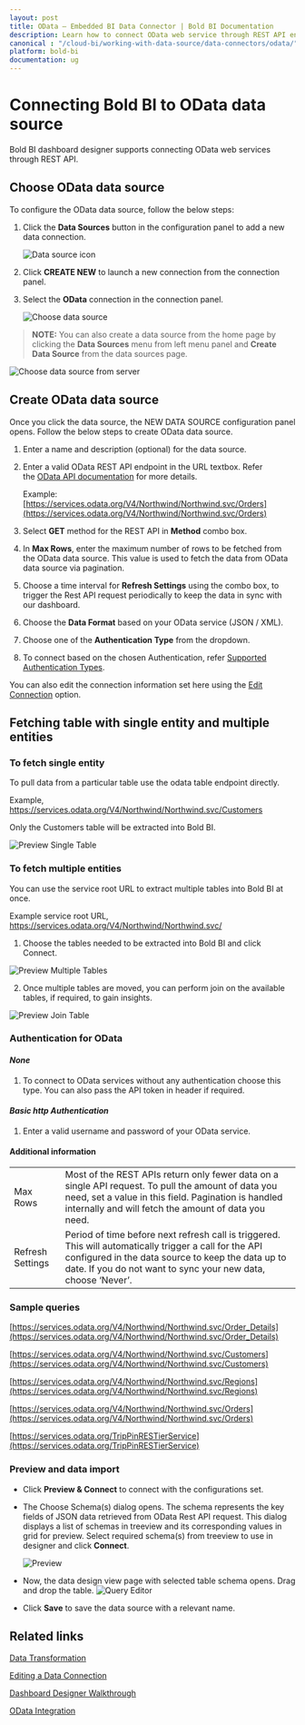 ```yaml
---
layout: post
title: OData – Embedded BI Data Connector | Bold BI Documentation
description: Learn how to connect OData web service through REST API endpoint with Bold BI Embedded and create data source for dashboard configuration.
canonical : "/cloud-bi/working-with-data-source/data-connectors/odata/"
platform: bold-bi
documentation: ug
---
```


# Connecting Bold BI to OData data source
Bold BI dashboard designer supports connecting OData web services through REST API. 

## Choose OData data source
To configure the OData data source, follow the below steps:
1. Click the **Data Sources** button in the configuration panel to add a new data connection.

   ![Data source icon](/static/assets/embedded/working-with-datasource/data-connectors/images/common/DataSourcesIcon.png)

2. Click **CREATE NEW** to launch a new connection from the connection panel.
3. Select the **OData** connection in the connection panel.

   ![Choose data source](/static/assets/embedded/working-with-datasource/data-connectors/images/OData/ChooseDS.png)

> **NOTE:**  You can also create a data source from the home page by clicking the **Data Sources** menu from left menu panel and **Create Data Source** from the data sources page.

   ![Choose data source from server](/static/assets/embedded/working-with-datasource/data-connectors/images/OData/ChooseDS_server.png)


## Create OData data source
Once you click the data source, the NEW DATA SOURCE configuration panel opens. Follow the below steps to create OData data source.
1. Enter a name and description (optional) for the data source.
2. Enter a valid OData REST API endpoint in the URL textbox. Refer the [OData API documentation](https://www.odata.org/documentation/) for more details.

    Example: [https://services.odata.org/V4/Northwind/Northwind.svc/Orders](https://services.odata.org/V4/Northwind/Northwind.svc/Orders)

3. Select **GET** method for the REST API in **Method** combo box.
4. In **Max Rows**, enter the maximum number of rows to be fetched from the OData data source. This value is used to fetch the data from OData data source via pagination.
5. Choose a time interval for **Refresh Settings** using the combo box, to trigger the Rest API request periodically to keep the data in sync with our dashboard.  
6. Choose the **Data Format** based on your OData service (JSON / XML). 
7. Choose one of the **Authentication Type** from the dropdown.
8. To connect based on the chosen Authentication, refer [Supported Authentication Types](/embedded-bi/working-with-data-source/data-connectors/odata/#authentication-for-odata).

You can also edit the connection information set here using the [Edit Connection](/embedded-bi/working-with-data-source/editing-a-data-connection/) option.

## Fetching table with single entity and multiple entities

### To fetch single entity

To pull data from a particular table use the odata table endpoint directly.

Example, https://services.odata.org/V4/Northwind/Northwind.svc/Customers 

Only the Customers table will be extracted into Bold BI.
 
  ![Preview Single Table ](/static/assets/embedded/working-with-datasource/data-connectors/images/OData/SingleTable.png)
  
### To fetch multiple entities

You can use the service root URL to extract multiple tables into Bold BI at once.

Example service root URL, https://services.odata.org/V4/Northwind/Northwind.svc/

1. Choose the tables needed to be extracted into Bold BI and click Connect.

  ![Preview Multiple Tables ](/static/assets/embedded/working-with-datasource/data-connectors/images/OData/MultipleTables.png)
  
2. Once multiple tables are moved, you can perform join on the available tables, if required, to gain insights. 

  ![Preview Join Table ](/static/assets/embedded/working-with-datasource/data-connectors/images/OData/JoinTable.png)
 
### Authentication for OData 

#### *None*
1. To connect to OData services without any authentication choose this type. You can also pass the API token in header if required.

#### *Basic http Authentication*
1. Enter a valid username and password of your OData service.

#### Additional information
<table width="600">
<tr>
<td>
Max Rows
</td>
<td>
Most of the REST APIs return only fewer data on a single API request. To pull the amount of data you need, set a value in this field.  
Pagination is handled internally and will fetch the amount of data you need.
</td>
</tr>
<tr>
<td>
Refresh Settings
</td>
<td>
Period of time before next refresh call is triggered. This will automatically trigger a call for the API configured in the data source to keep the data up to date. If you do not want to sync your new data, choose ‘Never’.
</td>
</tr>
</table>

### Sample queries

[https://services.odata.org/V4/Northwind/Northwind.svc/Order_Details](https://services.odata.org/V4/Northwind/Northwind.svc/Order_Details)

[https://services.odata.org/V4/Northwind/Northwind.svc/Customers](https://services.odata.org/V4/Northwind/Northwind.svc/Customers)

[https://services.odata.org/V4/Northwind/Northwind.svc/Regions](https://services.odata.org/V4/Northwind/Northwind.svc/Regions)

[https://services.odata.org/V4/Northwind/Northwind.svc/Orders](https://services.odata.org/V4/Northwind/Northwind.svc/Orders)

[https://services.odata.org/TripPinRESTierService](https://services.odata.org/TripPinRESTierService)

### Preview and data import
* Click **Preview & Connect** to connect with the configurations set.
* The Choose Schema(s) dialog opens. The schema represents the key fields of JSON data retrieved from OData Rest API request. This dialog displays a list of schemas in treeview and its corresponding values in grid for preview. Select required schema(s) from treeview to use in designer and click **Connect**.

   ![Preview](/static/assets/embedded/working-with-datasource/data-connectors/images/common/Preview.png)

* Now, the data design view page with selected table schema opens. Drag and drop the table.
   ![Query Editor](/static/assets/embedded/working-with-datasource/data-connectors/images/common/QueryEditor.png)

* Click **Save** to save the data source with a relevant name.

## Related links
[Data Transformation](/embedded-bi/working-with-data-source/transforming-data/joining-table/)

[Editing a Data Connection](/embedded-bi/working-with-data-source/editing-a-data-connection/)   

[Dashboard Designer Walkthrough](/embedded-bi/getting-started/bold-bi-walk-through/)

[OData Integration](https://www.boldbi.com/integrations/odata?utm_source=syncfusion&utm_medium=documentation&utm_campaign=boldbiodataintegration)